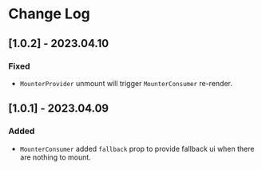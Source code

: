 # Change Log

## [1.0.2] - 2023.04.10
### Fixed
- `MounterProvider` unmount will trigger `MounterConsumer` re-render.

## [1.0.1] - 2023.04.09
### Added
- `MounterConsumer` added `fallback` prop to provide fallback ui when there are nothing to mount.